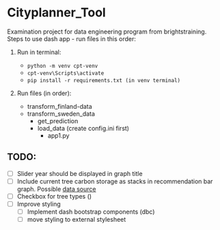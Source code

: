 # Cityplanner_Tool

Examination project for data engineering program from brightstraining.
Steps to use dash app - run files in this order:

1. Run in terminal:

   - `python -m venv cpt-venv`
   - `cpt-venv\Scripts\activate`
   - `pip install -r requirements.txt (in venv terminal)`

2. Run files (in order):
   - transform_finland-data
   - transform_sweden_data
     - get_prediction
     - load_data (create config.ini first)
       - app1.py

## TODO:

- [ ] Slider year should be displayed in graph title
- [ ] Include current tree carbon storage as stacks in recommendation bar graph. Possible [data source](https://www.globalforestwatch.org/dashboards/country/SWE/1/?category=climate&map=eyJjYW5Cb3VuZCI6dHJ1ZX0%3D)
- [ ] Checkbox for tree types ()
- [ ] Improve styling
  - [ ] Implement dash bootstrap components (dbc)
  - [ ] move styling to external stylesheet
